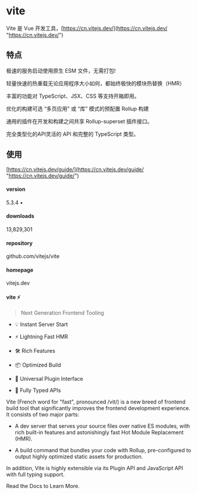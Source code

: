 # vite

Vite 是 Vue 开发工具，[https://cn.vitejs.dev/](https://cn.vitejs.dev/ "https://cn.vitejs.dev/")

## 特点

极速的服务启动使用原生 ESM 文件，无需打包!

轻量快速的热重载无论应用程序大小如何，都始终极快的模块热替换（HMR）

丰富的功能对 TypeScript、JSX、CSS 等支持开箱即用。

优化的构建可选 “多页应用” 或 “库” 模式的预配置 Rollup 构建

通用的插件在开发和构建之间共享 Rollup-superset 插件接口。

完全类型化的API灵活的 API 和完整的 TypeScript 类型。

## 使用

[https://cn.vitejs.dev/guide/](https://cn.vitejs.dev/guide/ "https://cn.vitejs.dev/guide/")

#### version

5.3.4 •

#### downloads

13,829,301

#### repository

github.com/vitejs/vite

#### homepage

vitejs.dev

#### vite ⚡

> Next Generation Frontend Tooling

* 💡 Instant Server Start

* ⚡️ Lightning Fast HMR

* 🛠️ Rich Features

* 📦 Optimized Build

* 🔩 Universal Plugin Interface

* 🔑 Fully Typed APIs

Vite (French word for "fast", pronounced /vit/) is a new breed of frontend
build tool that significantly improves the frontend development experience. It
consists of two major parts:

* A dev server that serves your source files over native ES modules, with rich built-in features and astonishingly fast Hot Module Replacement (HMR).

* A build command that bundles your code with Rollup, pre-configured to output highly optimized static assets for production.

In addition, Vite is highly extensible via its Plugin
API and JavaScript
API with full typing support.

Read the Docs to Learn More.
